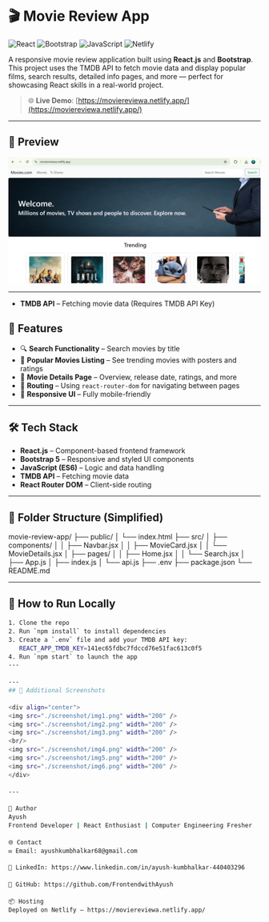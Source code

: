 # 🎬 Movie Review App
![React](https://img.shields.io/badge/React-20232A?style=for-the-badge&logo=react&logoColor=61DAFB)
![Bootstrap](https://img.shields.io/badge/Bootstrap-563D7C?style=for-the-badge&logo=bootstrap&logoColor=white)
![JavaScript](https://img.shields.io/badge/JavaScript-ES6+-F7DF1E?style=for-the-badge&logo=javascript&logoColor=black)
![Netlify](https://img.shields.io/badge/Hosted_on-Netlify-00C7B7?style=for-the-badge&logo=netlify&logoColor=white)


A responsive movie review application built using **React.js** and **Bootstrap**. This project uses the TMDB API to fetch movie data and display popular films, search results, detailed info pages, and more — perfect for showcasing React skills in a real-world project.

> 🌐 **Live Demo**: [https://moviereviewa.netlify.app/](https://moviereviewa.netlify.app/)

---

## 📸 Preview

![App Preview](./screenshot/movie-preview.png) <!-- Add your screenshot image in a folder called 'screenshots' -->

---
- **TMDB API** – Fetching movie data (Requires TMDB API Key)

## 🚀 Features

- 🔍 **Search Functionality** – Search movies by title
- 🎥 **Popular Movies Listing** – See trending movies with posters and ratings
- 📄 **Movie Details Page** – Overview, release date, ratings, and more
 - 🧩 **Routing** – Using `react-router-dom` for navigating between pages
- 📱 **Responsive UI** – Fully mobile-friendly


---

## 🛠️ Tech Stack

- **React.js** – Component-based frontend framework
- **Bootstrap 5** – Responsive and styled UI components
- **JavaScript (ES6)** – Logic and data handling
- **TMDB API** – Fetching movie data
- **React Router DOM** – Client-side routing

---

## 📁 Folder Structure (Simplified)

movie-review-app/
├── public/
│ └── index.html
├── src/
│ ├── components/
│ │ ├── Navbar.jsx
│ │ ├── MovieCard.jsx
│ │ └── MovieDetails.jsx
│ ├── pages/
│ │ ├── Home.jsx
│ │ └── Search.jsx
│ ├── App.js
│ ├── index.js
│ └── api.js
├── .env
├── package.json
└── README.md


---

## 🔧 How to Run Locally

```bash
1. Clone the repo
2. Run `npm install` to install dependencies
3. Create a `.env` file and add your TMDB API key:
   REACT_APP_TMDB_KEY=141ec65fdbc7fdccd76e51fac613c0f5
4. Run `npm start` to launch the app
---

---
## 📸 Additional Screenshots

<div align="center">
<img src="./screenshot/img1.png" width="200" />
<img src="./screenshot/img2.png" width="200" />
<img src="./screenshot/img3.png" width="200" />
<br/>
<img src="./screenshot/img4.png" width="200" />
<img src="./screenshot/img5.png" width="200" />
<img src="./screenshot/img6.png" width="200" />
</div>

---

👤 Author
Ayush
Frontend Developer | React Enthusiast | Computer Engineering Fresher

🌐 Contact
✉️ Email: ayushkumbhalkar68@gmail.com

🔗 LinkedIn: https://www.linkedin.com/in/ayush-kumbhalkar-440403296

🐙 GitHub: https://github.com/FrontendwithAyush 

📦 Hosting
Deployed on Netlify – https://moviereviewa.netlify.app/

